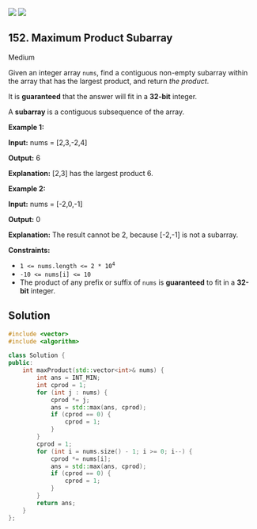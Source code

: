 [![](https://img.shields.io/github/stars/javadev/LeetCode-in-All?label=Stars&style=flat-square)](https://github.com/javadev/LeetCode-in-All)
[![](https://img.shields.io/github/forks/javadev/LeetCode-in-All?label=Fork%20me%20on%20GitHub%20&style=flat-square)](https://github.com/javadev/LeetCode-in-All/fork)

## 152\. Maximum Product Subarray

Medium

Given an integer array `nums`, find a contiguous non-empty subarray within the array that has the largest product, and return _the product_.

It is **guaranteed** that the answer will fit in a **32-bit** integer.

A **subarray** is a contiguous subsequence of the array.

**Example 1:**

**Input:** nums = [2,3,-2,4]

**Output:** 6

**Explanation:** [2,3] has the largest product 6. 

**Example 2:**

**Input:** nums = [-2,0,-1]

**Output:** 0

**Explanation:** The result cannot be 2, because [-2,-1] is not a subarray. 

**Constraints:**

*   <code>1 <= nums.length <= 2 * 10<sup>4</sup></code>
*   `-10 <= nums[i] <= 10`
*   The product of any prefix or suffix of `nums` is **guaranteed** to fit in a **32-bit** integer.

## Solution

```cpp
#include <vector>
#include <algorithm>

class Solution {
public:
    int maxProduct(std::vector<int>& nums) {
        int ans = INT_MIN;
        int cprod = 1;
        for (int j : nums) {
            cprod *= j;
            ans = std::max(ans, cprod);
            if (cprod == 0) {
                cprod = 1;
            }
        }
        cprod = 1;
        for (int i = nums.size() - 1; i >= 0; i--) {
            cprod *= nums[i];
            ans = std::max(ans, cprod);
            if (cprod == 0) {
                cprod = 1;
            }
        }
        return ans;
    }
};
```